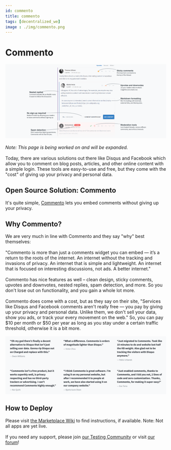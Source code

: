 ```yaml
---
id: commento
title: commento
tags: [decentralized_we]
image : ./img/commento.png
---
```


# Commento

![](./img/commento_view.png)
<br/>
<br/>
*Note: This page is being worked on and will be expanded.*
<br/>
<br/>
Today, there are various solutions out there like Disqus and Facebook which allow you to comment on blog posts, articles, and other online content with a simple login. These tools are easy-to-use and free, but they come with the "cost" of giving up your privacy and personal data.

## Open Source Solution: Commento

It's quite simple, [Commento](https://commento.io/) lets you embed comments without giving up your privacy.

## Why Commento?

We are very much in line with Commento and they say "why" best themselves:
<br/>
<br/>
"Commento is more than just a comments widget you can embed — it’s a return to the roots of the internet. An internet without the tracking and invasions of privacy. An internet that is simple and lightweight. An internet that is focused on interesting discussions, not ads. A better internet."
<br/>
<br/>
Commento has nice features as well – clean design, sticky comments, upvotes and downvotes, nested replies, spam detection, and more. So you don't lose out on functionality, and you gain a whole lot more.
<br/>
<br/>
Commento does come with a cost, but as they say on their site, "Services like Disqus and Facebook comments aren't really free — you pay by giving up your privacy and personal data. Unlike them, we don't sell your data, show you ads, or track your every movement on the web." So, you can pay $10 per month or $50 per year as long as you stay under a certain traffic threshold, otherwise it is a bit more.
<br/>
<br/>
![](./img/commento2.png)
<br/>

## How to Deploy

Please visit [the Marketplace Wiki](https://threefold.io/info/cloud#/cloud__evdc_marketplace) to find instructions, if available. Note: Not all apps are yet live.
<br/>
<br/>
If you need any support, please join [our Testing Community](https://bit.ly/tftesting) or visit [our forum](https://forum.threefold.io)!